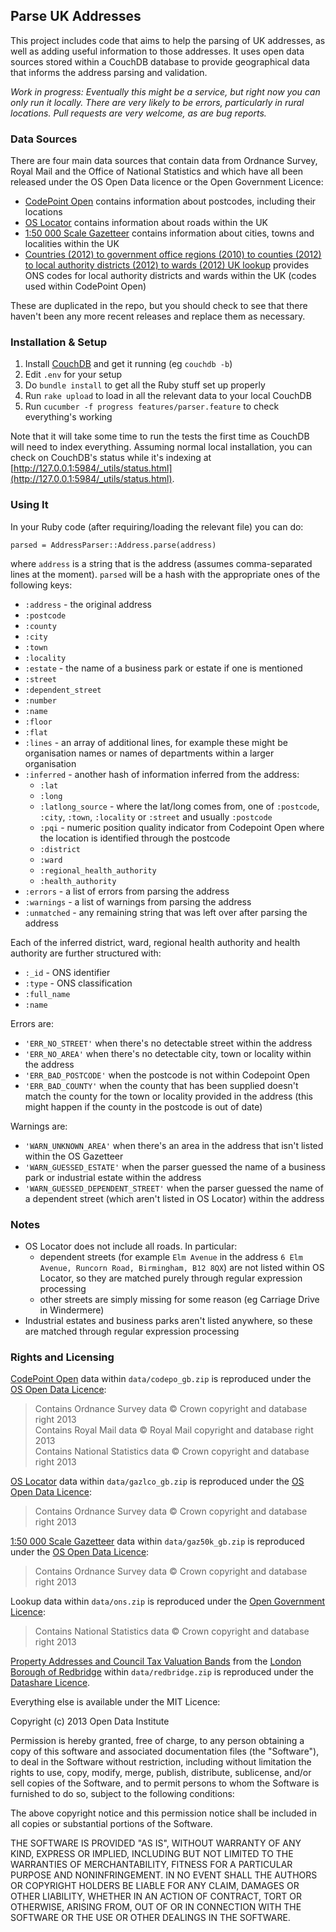 ## Parse UK Addresses

This project includes code that aims to help the parsing of UK addresses, as well as adding useful information to those addresses. It uses open data sources stored within a CouchDB database to provide geographical data that informs the address parsing and validation.

*Work in progress: Eventually this might be a service, but right now you can only run it locally. There are very likely to be errors, particularly in rural locations. Pull requests are very welcome, as are bug reports.*

### Data Sources

There are four main data sources that contain data from Ordnance Survey, Royal Mail and the Office of National Statistics and which have all been released under the OS Open Data licence or the Open Government Licence:

  * [CodePoint Open](http://www.ordnancesurvey.co.uk/business-and-government/products/code-point-open.html) contains information about postcodes, including their locations
  * [OS Locator](http://www.ordnancesurvey.co.uk/business-and-government/products/os-locator.html) contains information about roads within the UK
  * [1:50 000 Scale Gazetteer](http://www.ordnancesurvey.co.uk/business-and-government/products/50k-gazetteer.html) contains information about cities, towns and localities within the UK
  * [
Countries (2012) to government office regions (2010) to counties (2012) to local authority districts (2012) to wards (2012) UK lookup](https://geoportal.statistics.gov.uk/geoportal/catalog/search/resource/details.page?uuid=%7BB6A77A55-DB44-4C3C-901F-82742CB6A54B%7D) provides ONS codes for local authority districts and wards within the UK (codes used within CodePoint Open)

These are duplicated in the repo, but you should check to see that there haven't been any more recent releases and replace them as necessary.

### Installation & Setup

1. Install [CouchDB](http://couchdb.apache.org/) and get it running (eg `couchdb -b`)
2. Edit `.env` for your setup
3. Do `bundle install` to get all the Ruby stuff set up properly
4. Run `rake upload` to load in all the relevant data to your local CouchDB
5. Run `cucumber -f progress features/parser.feature` to check everything's working

Note that it will take some time to run the tests the first time as CouchDB will need to index everything. Assuming normal local installation, you can check on CouchDB's status while it's indexing at [http://127.0.0.1:5984/_utils/status.html](http://127.0.0.1:5984/_utils/status.html).

### Using It

In your Ruby code (after requiring/loading the relevant file) you can do:

    parsed = AddressParser::Address.parse(address)

where `address` is a string that is the address (assumes comma-separated lines at the moment). `parsed` will be a hash with the appropriate ones of the following keys:

  * `:address` - the original address
  * `:postcode`
  * `:county`
  * `:city`
  * `:town`
  * `:locality`
  * `:estate` - the name of a business park or estate if one is mentioned
  * `:street`
  * `:dependent_street`
  * `:number`
  * `:name`
  * `:floor`
  * `:flat`
  * `:lines` - an array of additional lines, for example these might be organisation names or names of departments within a larger organisation
  * `:inferred` - another hash of information inferred from the address:
      * `:lat`
      * `:long`
      * `:latlong_source` - where the lat/long comes from, one of `:postcode`, `:city`, `:town`, `:locality` or `:street` and usually `:postcode`
      * `:pqi` - numeric position quality indicator from Codepoint Open where the location is identified through the postcode
      * `:district`
      * `:ward`
      * `:regional_health_authority`
      * `:health_authority`
  * `:errors` - a list of errors from parsing the address
  * `:warnings` - a list of warnings from parsing the address
  * `:unmatched` - any remaining string that was left over after parsing the address
      
Each of the inferred district, ward, regional health authority and health authority are further structured with:
      
  * `:_id` - ONS identifier
  * `:type` - ONS classification
  * `:full_name`
  * `:name`

Errors are:

  * `'ERR_NO_STREET'` when there's no detectable street within the address
  * `'ERR_NO_AREA'` when there's no detectable city, town or locality within the address
  * `'ERR_BAD_POSTCODE'` when the postcode is not within Codepoint Open
  * `'ERR_BAD_COUNTY'` when the county that has been supplied doesn't match the county for the town or locality provided in the address (this might happen if the county in the postcode is out of date)

Warnings are:

  * `'WARN_UNKNOWN_AREA'` when there's an area in the address that isn't listed within the OS Gazetteer
  * `'WARN_GUESSED_ESTATE'` when the parser guessed the name of a business park or industrial estate within the address
  * `'WARN_GUESSED_DEPENDENT_STREET'` when the parser guessed the name of a dependent street (which aren't listed in OS Locator) within the address

### Notes

  * OS Locator does not include all roads. In particular:
    * dependent streets (for example `Elm Avenue` in the address `6 Elm Avenue, Runcorn Road, Birmingham, B12 8QX`) are not listed within OS Locator, so they are matched purely through regular expression processing
    * other streets are simply missing for some reason (eg Carriage Drive in Windermere)
  * Industrial estates and business parks aren't listed anywhere, so these are matched through regular expression processing

### Rights and Licensing

[CodePoint Open](http://www.ordnancesurvey.co.uk/business-and-government/products/code-point-open.html) data within `data/codepo_gb.zip` is reproduced under the [OS Open Data Licence](http://www.ordnancesurvey.co.uk/docs/licences/os-opendata-licence.pdf): 

> Contains Ordnance Survey data © Crown copyright and database right 2013<br>
Contains Royal Mail data © Royal Mail copyright and database right 2013<br>
Contains National Statistics data © Crown copyright and database right 2013

[OS Locator](http://www.ordnancesurvey.co.uk/business-and-government/products/os-locator.html) data within `data/gazlco_gb.zip` is reproduced under the [OS Open Data Licence](http://www.ordnancesurvey.co.uk/docs/licences/os-opendata-licence.pdf): 

> Contains Ordnance Survey data © Crown copyright and database right 2013

[1:50 000 Scale Gazetteer](http://www.ordnancesurvey.co.uk/business-and-government/products/50k-gazetteer.html) data within `data/gaz50k_gb.zip` is reproduced under the [OS Open Data Licence](http://www.ordnancesurvey.co.uk/docs/licences/os-opendata-licence.pdf): 

> Contains Ordnance Survey data © Crown copyright and database right 2013

Lookup data within `data/ons.zip` is reproduced under the [Open Government Licence](http://www.nationalarchives.gov.uk/doc/open-government-licence):

> Contains National Statistics data © Crown copyright and database right 2013

[Property Addresses and Council Tax Valuation Bands](http://data.redbridge.gov.uk/View/property/property-addresses-and-council-tax-valuation-bands) from the [London Borough of Redbridge](http://www.redbridge.gov.uk/) within `data/redbridge.zip` is reproduced under the [Datashare Licence](http://data.redbridge.gov.uk/About/Licence).

Everything else is available under the MIT Licence:

Copyright (c) 2013 Open Data Institute

Permission is hereby granted, free of charge, to any person obtaining a copy
of this software and associated documentation files (the "Software"), to deal
in the Software without restriction, including without limitation the rights
to use, copy, modify, merge, publish, distribute, sublicense, and/or sell
copies of the Software, and to permit persons to whom the Software is
furnished to do so, subject to the following conditions:

The above copyright notice and this permission notice shall be included in
all copies or substantial portions of the Software.

THE SOFTWARE IS PROVIDED "AS IS", WITHOUT WARRANTY OF ANY KIND, EXPRESS OR
IMPLIED, INCLUDING BUT NOT LIMITED TO THE WARRANTIES OF MERCHANTABILITY,
FITNESS FOR A PARTICULAR PURPOSE AND NONINFRINGEMENT. IN NO EVENT SHALL THE
AUTHORS OR COPYRIGHT HOLDERS BE LIABLE FOR ANY CLAIM, DAMAGES OR OTHER
LIABILITY, WHETHER IN AN ACTION OF CONTRACT, TORT OR OTHERWISE, ARISING FROM,
OUT OF OR IN CONNECTION WITH THE SOFTWARE OR THE USE OR OTHER DEALINGS IN
THE SOFTWARE.